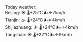 Today weather:  
Beijing: ☀️   🌡️+25°C 🌬️←7km/h  
Tianjin: 🌫  🌡️+24°C 🌬️↙4km/h  
Shijiazhuang: ☀️   🌡️+24°C 🌬️→4km/h  
Tangshan: ☀️   🌡️+22°C 🌬️←9km/h  
